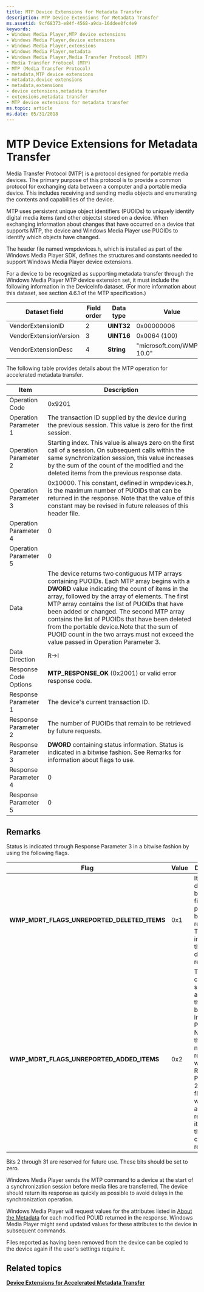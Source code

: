 ```yaml
---
title: MTP Device Extensions for Metadata Transfer
description: MTP Device Extensions for Metadata Transfer
ms.assetid: 9cf68373-e84f-4568-a9da-16ddee0fc4e9
keywords:
- Windows Media Player,MTP device extensions
- Windows Media Player,device extensions
- Windows Media Player,extensions
- Windows Media Player,metadata
- Windows Media Player,Media Transfer Protocol (MTP)
- Media Transfer Protocol (MTP)
- MTP (Media Transfer Protocol)
- metadata,MTP device extensions
- metadata,device extensions
- metadata,extensions
- device extensions,metadata transfer
- extensions,metadata transfer
- MTP device extensions for metadata transfer
ms.topic: article
ms.date: 05/31/2018
---
```


# MTP Device Extensions for Metadata Transfer

Media Transfer Protocol (MTP) is a protocol designed for portable media devices. The primary purpose of this protocol is to provide a common protocol for exchanging data between a computer and a portable media device. This includes receiving and sending media objects and enumerating the contents and capabilities of the device.

MTP uses persistent unique object identifiers (PUOIDs) to uniquely identify digital media items (and other objects) stored on a device. When exchanging information about changes that have occurred on a device that supports MTP, the device and Windows Media Player use PUOIDs to identify which objects have changed.

The header file named wmpdevices.h, which is installed as part of the Windows Media Player SDK, defines the structures and constants needed to support Windows Media Player device extensions.

For a device to be recognized as supporting metadata transfer through the Windows Media Player MTP device extension set, it must include the following information in the DeviceInfo dataset. (For more information about this dataset, see section 4.6.1 of the MTP specification.)



| Dataset field          | Field order | Data type  | Value                       |
|------------------------|-------------|------------|-----------------------------|
| VendorExtensionID      | 2           | **UINT32** | 0x00000006                  |
| VendorExtensionVersion | 3           | **UINT16** | 0x0064 (100)                |
| VendorExtensionDesc    | 4           | **String** | "microsoft.com/WMPPD: 10.0" |



 

The following table provides details about the MTP operation for accelerated metadata transfer.



| Item                  | Description                                                                                                                                                                                                                                                                                                                                                                                                                                                                                            |
|-----------------------|--------------------------------------------------------------------------------------------------------------------------------------------------------------------------------------------------------------------------------------------------------------------------------------------------------------------------------------------------------------------------------------------------------------------------------------------------------------------------------------------------------|
| Operation Code        | 0x9201                                                                                                                                                                                                                                                                                                                                                                                                                                                                                                 |
| Operation Parameter 1 | The transaction ID supplied by the device during the previous session. This value is zero for the first session.                                                                                                                                                                                                                                                                                                                                                                                       |
| Operation Parameter 2 | Starting index. This value is always zero on the first call of a session. On subsequent calls within the same synchronization session, this value increases by the sum of the count of the modified and the deleted items from the previous response data.                                                                                                                                                                                                                                             |
| Operation Parameter 3 | 0x10000. This constant, defined in wmpdevices.h, is the maximum number of PUOIDs that can be returned in the response. Note that the value of this constant may be revised in future releases of this header file.                                                                                                                                                                                                                                                                                     |
| Operation Parameter 4 | 0                                                                                                                                                                                                                                                                                                                                                                                                                                                                                                      |
| Operation Parameter 5 | 0                                                                                                                                                                                                                                                                                                                                                                                                                                                                                                      |
| Data                  | The device returns two contiguous MTP arrays containing PUOIDs. Each MTP array begins with a **DWORD** value indicating the count of items in the array, followed by the array of elements. The first MTP array contains the list of PUOIDs that have been added or changed. The second MTP array contains the list of PUOIDs that have been deleted from the portable device.Note that the sum of PUOID count in the two arrays must not exceed the value passed in Operation Parameter 3.<br/> |
| Data Direction        | R->I                                                                                                                                                                                                                                                                                                                                                                                                                                                                                                |
| Response Code Options | **MTP\_RESPONSE\_OK** (0x2001) or valid error response code.                                                                                                                                                                                                                                                                                                                                                                                                                                           |
| Response Parameter 1  | The device's current transaction ID.                                                                                                                                                                                                                                                                                                                                                                                                                                                                   |
| Response Parameter 2  | The number of PUOIDs that remain to be retrieved by future requests.                                                                                                                                                                                                                                                                                                                                                                                                                                   |
| Response Parameter 3  | **DWORD** containing status information. Status is indicated in a bitwise fashion. See Remarks for information about flags to use.                                                                                                                                                                                                                                                                                                                                                                     |
| Response Parameter 4  | 0                                                                                                                                                                                                                                                                                                                                                                                                                                                                                                      |
| Response Parameter 5  | 0                                                                                                                                                                                                                                                                                                                                                                                                                                                                                                      |



 

## Remarks

Status is indicated through Response Parameter 3 in a bitwise fashion by using the following flags.



| Flag                                             | Value | Description                                                                                                                                                                                                                          |
|--------------------------------------------------|-------|--------------------------------------------------------------------------------------------------------------------------------------------------------------------------------------------------------------------------------------|
| **WMP\_MDRT\_FLAGS\_UNREPORTED\_DELETED\_ITEMS** | 0x1   | Items were deleted before the first object path name being reported. This often indicates that the device was reformatted.                                                                                                           |
| **WMP\_MDRT\_FLAGS\_UNREPORTED\_ADDED\_ITEMS**   | 0x2   | The device contains some added items that cannot be returned in the list of PUOIDS. Note that this flag is not redundant with Response Parameter 2. Set this flag only when there are requested items that the device cannot return. |



 

Bits 2 through 31 are reserved for future use. These bits should be set to zero.

Windows Media Player sends the MTP command to a device at the start of a synchronization session before media files are transferred. The device should return its response as quickly as possible to avoid delays in the synchronization operation.

Windows Media Player will request values for the attributes listed in [About the Metadata](about-the-metadata.md) for each modified POUID returned in the response. Windows Media Player might send updated values for these attributes to the device in subsequent commands.

Files reported as having been removed from the device can be copied to the device again if the user's settings require it.

## Related topics

<dl> <dt>

[**Device Extensions for Accelerated Metadata Transfer**](device-extensions-for-accelerated-metadata-transfer.md)
</dt> </dl>

 

 





